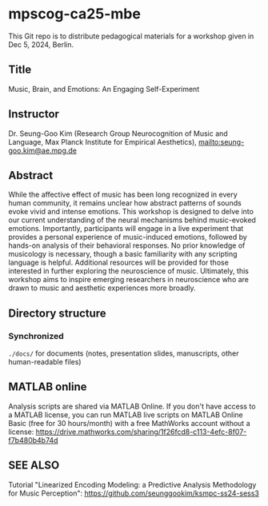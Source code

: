 # mpscog-ca25-mbe
This Git repo is to distribute pedagogical materials for a workshop given in Dec 5, 2024, Berlin.

## Title
Music, Brain, and Emotions: An Engaging Self-Experiment

## Instructor
Dr. Seung-Goo Kim (Research Group Neurocognition of Music and Language, Max Planck Institute for Empirical Aesthetics), <mailto:seung-goo.kim@ae.mpg.de>

## Abstract
While the affective effect of music has been long recognized in every human community, it remains unclear how abstract patterns of sounds evoke vivid and intense emotions. This workshop is designed to delve into our current understanding of the neural mechanisms behind music-evoked emotions. Importantly, participants will engage in a live experiment that provides a personal experience of music-induced emotions, followed by hands-on analysis of their behavioral responses. No prior knowledge of musicology is necessary, though a basic familiarity with any scripting language is helpful. Additional resources will be provided for those interested in further exploring the neuroscience of music. Ultimately, this workshop aims to inspire emerging researchers in neuroscience who are drawn to music and aesthetic experiences more broadly.

## Directory structure

### Synchronized
`./docs/`  for documents (notes, presentation slides, manuscripts, other human-readable files)

## MATLAB online
Analysis scripts are shared via MATLAB Online. If you don't have access to a MATLAB license, you can run MATLAB live scripts on MATLAB Online Basic (free for 30 hours/month) with a free MathWorks account without a license:
<https://drive.mathworks.com/sharing/1f26fcd8-c113-4efc-8f07-f7b480b4b74d>

## SEE ALSO
Tutorial "Linearized Encoding Modeling: a Predictive Analysis Methodology for Music Perception": <https://github.com/seunggookim/ksmpc-ss24-sess3>
